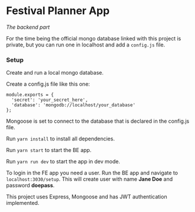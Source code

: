 # Festival Planner App
_The backend part_

For the time being the official mongo database linked with this project is private, but you can run one in localhost and add a `config.js` file.

### Setup
Create and run a local mongo database.

Create a config.js file like this one:

```
module.exports = {
  'secret': 'your_secret_here',
  'database': 'mongodb://localhost/your_database'
};

```

Mongoose is set to connect to the database that is declared in the config.js file.


Run `yarn install` to install all dependencies.

Run `yarn start` to start the BE app.

Run `yarn run dev` to start the app in dev mode.

To login in the FE app you need a user. Run the BE app and navigate to `localhost:3030/setup`. This will create user with name **Jane Doe** and password **doepass**.

This project uses Express, Mongoose and has JWT authentication implemented.
